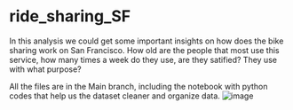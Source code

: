 # ride_sharing_SF
In this analysis we could get some important insights on how does the bike sharing work on San Francisco.
How old are the people that most use this service, how many times a week do they use, are they satified? They use with what purpose? 

All the files are in the Main branch, including the notebook with python codes that help us the dataset cleaner and organize data. 
![image](https://github.com/victortaouil/ride_sharing_SF/assets/119637079/98766c3b-6f08-4da4-822f-14b324f6ae3d)


